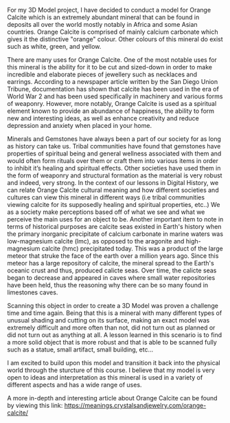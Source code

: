 For my 3D Model project, I have decided to conduct a model for Orange Calcite which is an extremely abundant mineral that can be found in deposits all over the world mostly notably in Africa and some Asian countries. Orange Calcite is comprised of mainly calcium carbonate which gives it the distinctive "orange" colour. Other colours of this mineral do exist such as white, green, and yellow.

There are many uses for Orange Calcite. One of the most notable uses for this mineral is the ability for it to be cut and sized-down in order to make incredible and elaborate pieces of jewellery such as necklaces and earrings. According to a newspaper article written by the San Diego Union Tribune, documentation has shown that calcite has been used in the era of World War 2 and has been used specifically in machinery and various forms of weaponry. However, more notably, Orange Calcite is used as a spiritual element known to provide an abundance of happiness, the ability to form new and interesting ideas, as well as enhance creativity and reduce depression and anxiety when placed in your home.

Minerals and Gemstones have always been a part of our society for as long as history can take us. Tribal communities have found that gemstones have properties of spiritual being and general wellness associated with them and would often form rituals over them or craft them into various items in order to inhibit it’s healing and spiritual effects. Other societies have used them in the form of weaponry and structural formation as the material is very robust and indeed, very strong. In the context of our lessons in Digital History, we can relate Orange Calcite cultural meaning and how different societies and cultures can view this mineral in different ways (i.e tribal communities viewing calcite for its supposedly healing and spiritual properties, etc..) We as a society make perceptions based off of what we see and what we perceive the main uses for an object to be. Another important item to note in terms of historical purposes are calcite seas existed in Earth's history when the primary inorganic precipitate of calcium carbonate in marine waters was low-magnesium calcite (lmc), as opposed to the aragonite and high-magnesium calcite (hmc) precipitated today. This was a product of the large meteor that struke the face of the earth over a million years ago. Since this meteor has a large repository of calcite, the mineral spread to the Earth's oceanic crust and thus, produced calicte seas. Over time, the calicte seas began to decrease and appeared in caves where small water repositories have been held, thus the reasoning why there can be so many found in limestones caves.

Scanning this object in order to create a 3D Model was proven a challenge time and time again. Being that this is a mineral with many different types of unusual shading and cutting on its surface, making an exact model was extremely difficult and more often than not, did not turn out as planned or did not turn out as anything at all.  A lesson learned in this scenario is to find a more solid object that is more robust and that is able to be scanned fully such as a statue, small artifact, small building, etc… 

I am excited to build upon this model and transition it back into the physical world through the sturcture of this course. I believe that my model is very open to ideas and interpretation as this mineral is used in a variety of different aspects and has a wide range of uses. 

A more in-depth and interesting article about Orange Calcite can be found by viewing this link: https://meanings.crystalsandjewelry.com/orange-calcite/

